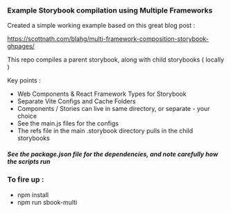 ### Example Storybook compilation using Multiple Frameworks

Created a simple working example based on this great blog post :

https://scottnath.com/blahg/multi-framework-composition-storybook-ghpages/

This repo compiles a parent storybook, along with child storybooks ( locally )

Key points :

- Web Components & React Framework Types for Storybook
- Separate Vite Configs and Cache Folders
- Components / Stories can live in same directory, or separate - your choice
- See the main.js files for the configs
- The refs file in the main .storybook directory pulls in the child storybooks

##### See the package.json file for the dependencies, and note carefully how the scripts run

### To fire up :

- npm install
- npm run sbook-multi


